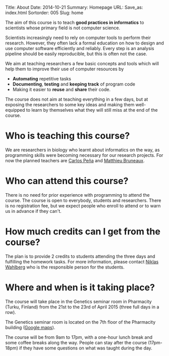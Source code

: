 Title: About
Date: 2014-10-21
Summary: Homepage
URL:
Save_as: index.html
Sortorder: 005
Slug: home


The aim of this course is to teach **good practices in informatics** to
scientists whose primary field is not computer science.

Scientists increasingly need to rely on computer tools to perform their
research. However, they often lack a formal education on how to design and use
computer software efficiently and reliably. Every step is an analysis pipeline
should be easily reproducible, but this is often not the case.

We aim at teaching researchers a few basic concepts and tools which will help
them to improve their use of computer resources by

- **Automating** repetitive tasks
- **Documenting**, **testing** and **keeping track** of program code
- Making it easier to **reuse** and **share** their code.

The course does not aim at teaching everything in a few days, but at exposing
the researchers to some key ideas and making them well-equipped to learn by
themselves what they will still miss at the end of the course.

# Who is teaching this course?

We are researchers in biology who learnt about informatics on the way, as
programming skills were becoming necessary for our research projects. For now
the planned teachers are [Carlos Peña](http://nymphalidae.utu.fi/cpena/) and
[Matthieu Bruneaux](http://mdjbru.toile-libre.org/).

# Who can attend this course?

There is no need for prior experience with programming to attend the
course. The course is open to everybody, students and researchers. There is no
registration fee, but we expect people who enroll to attend or to warn us in
advance if they can't.

# How much credits can I get from the course?

The plan is to provide 2 credits to students attending the three days and
fulfilling the homework tasks. For more information, please contact
[Niklas Wahlberg](mailto:niklas.wahlberg@utu.fi) who is the responsible person
for the students.

# Where and when is it taking place?

The course will take place in the Genetics seminar room in Pharmacity (Turku,
Finland) from the 21st to the 23rd of April 2015 (three full days in a
row).

The Genetics seminar room is located on the 7th floor of the Pharmacity building ([Google maps](https://maps.google.fi/maps?f=q&source=s_q&hl=en&geocode=&q=turku+pharmacity&aq=&sll=60.451601,22.268397&sspn=0.001254,0.004128&vpsrc=6&t=h&ie=UTF8&hq=&hnear=PharmaCity,+It%C3%A4inen+Pitk%C3%A4katu,+Turku&ll=60.448862,22.291815&spn=0.001254,0.004128&z=19)).

The course will be from 9am to 17pm, with a one-hour lunch break and some
coffee breaks along the way. People can stay after the course (17pm-18pm) if
they have some questions on what was taught during the day.
